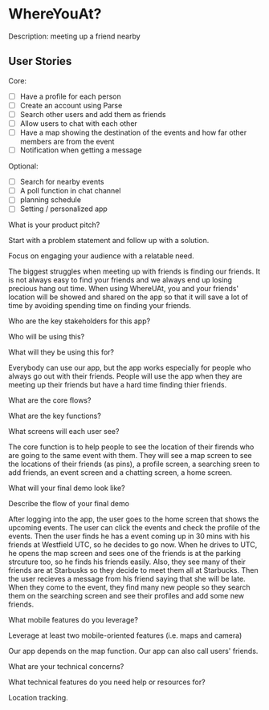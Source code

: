 # WhereYouAt?

Description:
meeting up a friend nearby                                                                       

## User Stories

Core:
- [ ] Have a profile for each person
- [ ] Create an account using Parse
- [ ] Search other users and add them as friends
- [ ] Allow users to chat with each other
- [ ] Have a map showing the destination of the events and how far other members are from the event
- [ ] Notification when getting a message

Optional:
- [ ] Search for nearby events
- [ ] A poll function in chat channel
- [ ] planning schedule
- [ ] Setting / personalized app

What is your product pitch?

Start with a problem statement and follow up with a solution.

Focus on engaging your audience with a relatable need.

The biggest struggles when meeting up with friends is finding our friends. It is not always easy to find your friends and we always end up losing precious hang out time. 
When using WhereUAt, you and your friends' location will be showed and shared on the app so that it will save a lot of time by avoiding spending time on finding your friends.



Who are the key stakeholders for this app?

Who will be using this?

What will they be using this for?

Everybody can use our app, but the app works especially for people who always go out with their friends. People will use the app when they are meeting up their friends but have a hard time finding thier friends.



What are the core flows?

What are the key functions?

What screens will each user see?

The core function is to help people to see the location of their firends who are going to the same event with them. They will see a map screen to see the locations of their friends (as pins), a profile screen, a searching sreen to add friends, an event screen and a chatting screen, a home screen.




What will your final demo look like?

Describe the flow of your final demo

After logging into the app, the user goes to the home screen that shows the upcoming events. The user can click the events and check the profile of the events. Then the user finds he has a event coming up in 30 mins with his friends at Westfield UTC, so he decides to go now. When he drives to UTC, he opens the map screen and sees one of the friends is at the parking strcuture too, so he finds his friends easily. Also, they see many of their friends are at Starbusks so they decide to meet them all at Starbucks. Then the user recieves a message from his friend saying that she will be late. When they come to the event, they find many new people so they search them on the searching screen and see their profiles and add some new friends.




What mobile features do you leverage?

Leverage at least two mobile-oriented features (i.e. maps and camera)

Our app depends on the map function.
Our app can also call users' friends.




What are your technical concerns?

What technical features do you need help or resources for?

Location tracking.
